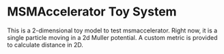 MSMAccelerator Toy System
==================
This is a 2-dimensional toy model to test msmaccelerator. Right now, it is
a single particle moving in a 2d Muller potential. A custom metric is provided
to calculate distance in 2D.
